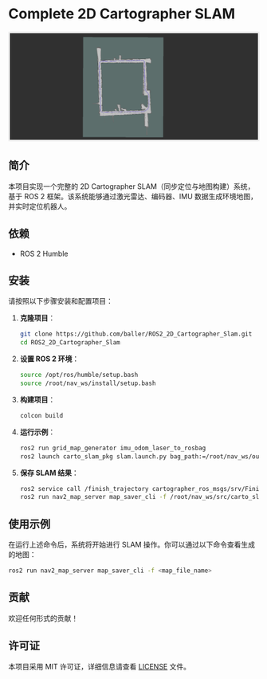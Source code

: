 # Complete 2D Cartographer SLAM

![Cartographer SLAM](./imgs/slam_output.png)

## 简介

本项目实现一个完整的 2D Cartographer SLAM（同步定位与地图构建）系统，基于 ROS 2 框架。该系统能够通过激光雷达、编码器、IMU 数据生成环境地图，并实时定位机器人。


## 依赖

- ROS 2 Humble


## 安装

请按照以下步骤安装和配置项目：

1. **克隆项目**：
   ```bash
   git clone https://github.com/baller/ROS2_2D_Cartographer_Slam.git
   cd ROS2_2D_Cartographer_Slam
   ```

2. **设置 ROS 2 环境**：
   ```bash
   source /opt/ros/humble/setup.bash
   source /root/nav_ws/install/setup.bash
   ```

3. **构建项目**：
   ```bash
   colcon build
   ```

4. **运行示例**：
   ```bash
   ros2 run grid_map_generator imu_odom_laser_to_rosbag
   ros2 launch carto_slam_pkg slam.launch.py bag_path:=/root/nav_ws/output/fusion_robot_data.db3
   ```

5. **保存 SLAM 结果**：
   ```bash
   ros2 service call /finish_trajectory cartographer_ros_msgs/srv/FinishTrajectory "{trajectory_id: 0}"
   ros2 run nav2_map_server map_saver_cli -f /root/nav_ws/src/carto_slam_pkg/maps/nav2_map
   ```

## 使用示例

在运行上述命令后，系统将开始进行 SLAM 操作。你可以通过以下命令查看生成的地图：

```bash
ros2 run nav2_map_server map_saver_cli -f <map_file_name>
```

## 贡献

欢迎任何形式的贡献！
## 许可证

本项目采用 MIT 许可证，详细信息请查看 [LICENSE](LICENSE) 文件。

